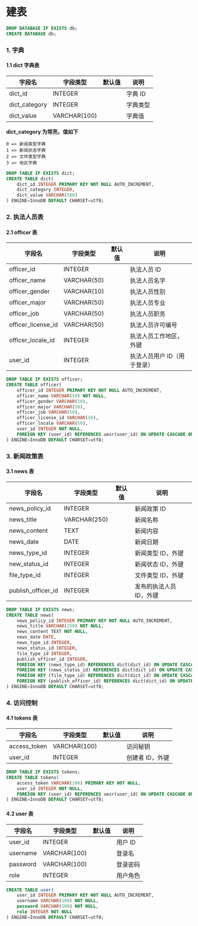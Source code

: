 # 建表

``` sql
DROP DATABASE IF EXISTS db;
CREATE DATABASE db;
```

### 1. 字典
#### 1.1 dict 字典表
| 字段名 | 字段类型 | 默认值 | 说明 |
|-------|--------|--------|-----|
|dict_id|INTEGER||字典 ID|
|dict_category|INTEGER||字典类型|
|dict_value|VARCHAR(100)||字典值|

**dict_category 为常亮，值如下**
```
0 => 新闻类型字典
1 => 新闻状态字典
2 => 文件类型字典
3 => 地区字典
```

```sql
DROP TABLE IF EXISTS dict;
CREATE TABLE dict(
    dict_id INTEGER PRIMARY KEY NOT NULL AUTO_INCREMENT,
    dict_category INTEGER,
    dict_value VARCHAR(500)
) ENGINE=InnoDB DEFAULT CHARSET=utf8;
```

### 2. 执法人员表
#### 2.1 officer 表
| 字段名 | 字段类型 | 默认值 | 说明 |
|-------|--------|--------|-----|
|officer_id|INTEGER||执法人员 ID|
|officer_name|VARCHAR(50)||执法人员名字|
|officer_gender|VARCHAR(10)||执法人员性别|
|officer_major|VARCHAR(50)||执法人员专业|
|officer_job|VARCHAR(50)||执法人员职务|
|officer_license_id|VARCHAR(50)||执法人员许可编号|
|officer_locale_id|INTEGER||执法人员工作地区，外键|
|user_id|INTEGER||执法人员用户 ID（用于登录）|

```sql
DROP TABLE IF EXISTS officer;
CREATE TABLE officer(
    officer_id INTEGER PRIMARY KEY NOT NULL AUTO_INCREMENT,
    officer_name VARCHAR(50) NOT NULL,
    officer_gender VARCHAR(50),
    officer_major VARCHAR(50),
    officer_job VARCHAR(50),
    officer_license_id VARCHAR(50),
    officer_locale VARCHAR(50),
    user_id INTEGER NOT NULL,
    FOREIGN KEY (user_id) REFERENCES uesr(user_id) ON UPDATE CASCADE ON DELETE CASCADE
) ENGINE=InnoDB DEFAULT CHARSET=utf8;
```

### 3. 新闻政策表
#### 3.1 news 表
| 字段名 | 字段类型 | 默认值 | 说明 |
|-------|--------|--------|-----|
|news_policy_id|INTEGER||新闻政策 ID|
|news_title|VARCHAR(250)||新闻名称|
|news_content|TEXT||新闻内容|
|news_date|DATE||新闻日期|
|news_type_id|INTEGER||新闻类型 ID，外键|
|new_status_id|INTEGER||新闻状态 ID，外键|
|file_type_id|INTEGER||文件类型 ID，外键|
|publish_officer_id|INTEGER||发布的执法人员 ID，外键|

```sql
DROP TABLE IF EXISTS news;
CREATE TABLE news(
    news_policy_id INTEGER PRIMARY KEY NOT NULL AUTO_INCREMENT,
    news_title VARCHAR(250) NOT NULL,
    news_content TEXT NOT NULL,
    news_date DATE,
    news_type_id INTEGER,
    news_status_id INTEGER,
    file_type_id INTEGER,
    publish_officer_id INTEGER,
    FOREIGN KEY (news_type_id) REFERENCES dict(dict_id) ON UPDATE CASCADE ON DELETE CASCADE,
    FOREIGN KEY (news_status_id) REFERENCES dict(dict_id) ON UPDATE CASCADE ON DELETE CASCADE,
    FOREIGN KEY (file_type_id) REFERENCES dict(dict_id) ON UPDATE CASCADE ON DELETE CASCADE,
    FOREIGN KEY (publish_officer_id) REFERENCES dict(dict_id) ON UPDATE CASCADE ON DELETE CASCADE
) ENGINE=InnoDB DEFAULT CHARSET=utf8;
```

### 4. 访问控制
#### 4.1 tokens 表
| 字段名 | 字段类型 | 默认值 | 说明 |
|-------|--------|--------|-----|
|access_token|VARCHAR(100)||访问秘钥|
|user_id|INTEGER||创建者 ID，外键|

```sql
DROP TABLE IF EXISTS tokens;
CREATE TABLE tokens(
    access_token VARCHAR(100) PRIMARY KEY NOT NULL,
    user_id INTEGER NOT NULL,
    FOREIGN KEY (user_id) REFERENCES uesr(user_id) ON UPDATE CASCADE ON DELETE CASCADE
) ENGINE=InnoDB DEFAULT CHARSET=utf8;
```
#### 4.2 user 表
| 字段名 | 字段类型 | 默认值 | 说明 |
|-------|--------|--------|-----|
|user_id|INTEGER||用户 ID|
|username|VARCHAR(100)||登录名|
|password|VARCHAR(100)||登录密码|
|role|INTEGER||用户角色|

```sql
CREATE TABLE user(
    user_id INTEGER PRIMARY KEY NOT NULL AUTO_INCREMENT,
    username VARCHAR(100) NOT NULL,
    password VARCHAR(100) NOT NULL,
    role INTEGER NOT NULL
) ENGINE=InnoDB DEFAULT CHARSET=utf8;
```
